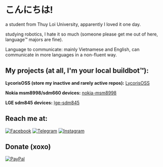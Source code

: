 # こんにちは!

a student from Thuy Loi University, apparently I loved it one day.

studying robotics, I hate it so much (someone please get me out of here, language™️ majors are fine).

Language to communicate: mainly Vietnamese and English, can communicate in more languages in a non-fluent way.

## My projects (at all, I'm your local buildbot™️):
**LycorisOSS (store my inactive and rarely active repos):** [LycorisOSS](https://github.com/LycorisOSS)

**Nokia msm8998/sdm660 devices:** [nokia-msm8998](https://github.com/nokia-msm8998)

**LGE sdm845 devices:** [lge-sdm845](https://github.com/lge-sdm845)

## Reach me at:
[![Facebook](https://img.shields.io/badge/Facebook-1877F2?style=for-the-badge&logo=facebook&logoColor=white)](https://www.facebook.com/log1csssss/)
[![Telegram](https://img.shields.io/badge/Telegram-0088cc?style=for-the-badge&logo=telegram&logoColor=ffffff)](https://t.me/log1cs)
[![Instagram](https://img.shields.io/badge/Instagram-E4405F?style=for-the-badge&logo=instagram&logoColor=white)](https://www.instagram.com/itslog1cs/)

## Donate (xoxo)
[![PayPal](https://img.shields.io/badge/PayPal-00457C?style=for-the-badge&logo=paypal&logoColor=white)](https://paypal.me/log1cs)
